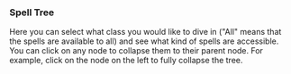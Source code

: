 ### Spell Tree

Here you can select what class you would like to dive in ("All" means that the spells are available to all) and see what kind of spells are accessible.<br>
You can click on any node to collapse them to their parent node. For example, click on the node on the left to fully collapse the tree.
<br><br><br>
